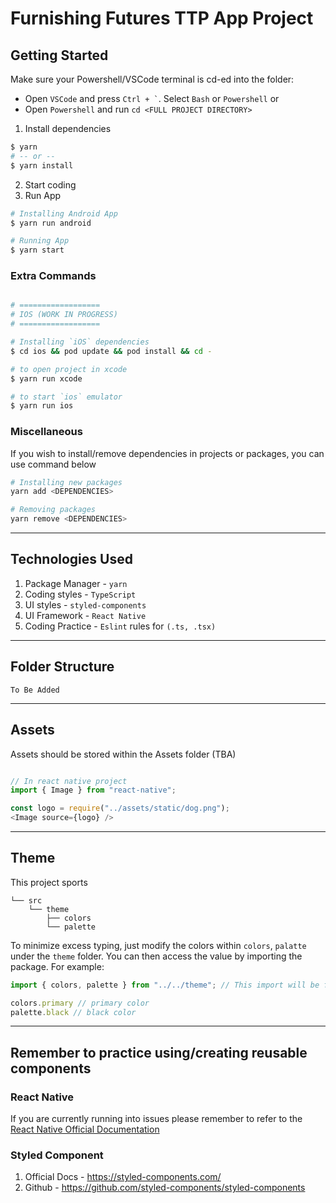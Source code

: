 # Furnishing Futures TTP App Project

## Getting Started

Make sure your Powershell/VSCode terminal is cd-ed into the folder:
- Open `VSCode` and press ``` Ctrl + ` ```. Select `Bash` or `Powershell`
or
- Open `Powershell` and run `cd <FULL PROJECT DIRECTORY>`


1. Install dependencies
```bash
$ yarn
# -- or --
$ yarn install
```
2. Start coding
3. Run App
```bash
# Installing Android App
$ yarn run android

# Running App
$ yarn start

```

### Extra Commands

```bash

# ==================
# IOS (WORK IN PROGRESS)
# ==================

# Installing `iOS` dependencies
$ cd ios && pod update && pod install && cd -

# to open project in xcode
$ yarn run xcode

# to start `ios` emulator
$ yarn run ios

```

### Miscellaneous

If you wish to install/remove dependencies in projects or packages, you can use command below

```bash
# Installing new packages
yarn add <DEPENDENCIES>

# Removing packages
yarn remove <DEPENDENCIES>
```

---

## Technologies Used

1.  Package Manager - `yarn`
2.  Coding styles - `TypeScript`
3.  UI styles - `styled-components`
4.  UI Framework - `React Native`
5.  Coding Practice - `Eslint` rules for `(.ts, .tsx)`

---

## Folder Structure

```
To Be Added
```

---

## Assets

Assets should be stored within the Assets folder (TBA)

```TypeScript

// In react native project
import { Image } from "react-native";

const logo = require("../assets/static/dog.png");
<Image source={logo} />

```

---

## Theme

This project sports 

```
└── src
    └── theme
        ├── colors
        └── palette
```

To minimize excess typing, just modify the colors within `colors`, `palatte` under the `theme` folder. You can then access the value by importing the package. For example:

```TypeScript
import { colors, palette } from "../../theme"; // This import will be fixed soon

colors.primary // primary color
palette.black // black color

```

---

## Remember to practice using/creating reusable components

### React Native
If you are currently running into issues please remember to refer to the [React Native Official Documentation](https://reactnative.dev/)


### Styled Component

1. Official Docs - https://styled-components.com/
2. Github - https://github.com/styled-components/styled-components

